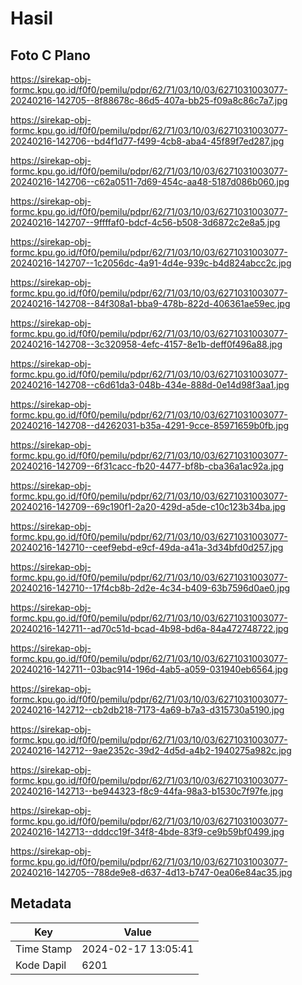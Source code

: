 # Hasil

## Foto C Plano

https://sirekap-obj-formc.kpu.go.id/f0f0/pemilu/pdpr/62/71/03/10/03/6271031003077-20240216-142705--8f88678c-86d5-407a-bb25-f09a8c86c7a7.jpg

https://sirekap-obj-formc.kpu.go.id/f0f0/pemilu/pdpr/62/71/03/10/03/6271031003077-20240216-142706--bd4f1d77-f499-4cb8-aba4-45f89f7ed287.jpg

https://sirekap-obj-formc.kpu.go.id/f0f0/pemilu/pdpr/62/71/03/10/03/6271031003077-20240216-142706--c62a0511-7d69-454c-aa48-5187d086b060.jpg

https://sirekap-obj-formc.kpu.go.id/f0f0/pemilu/pdpr/62/71/03/10/03/6271031003077-20240216-142707--9ffffaf0-bdcf-4c56-b508-3d6872c2e8a5.jpg

https://sirekap-obj-formc.kpu.go.id/f0f0/pemilu/pdpr/62/71/03/10/03/6271031003077-20240216-142707--1c2056dc-4a91-4d4e-939c-b4d824abcc2c.jpg

https://sirekap-obj-formc.kpu.go.id/f0f0/pemilu/pdpr/62/71/03/10/03/6271031003077-20240216-142708--84f308a1-bba9-478b-822d-406361ae59ec.jpg

https://sirekap-obj-formc.kpu.go.id/f0f0/pemilu/pdpr/62/71/03/10/03/6271031003077-20240216-142708--3c320958-4efc-4157-8e1b-deff0f496a88.jpg

https://sirekap-obj-formc.kpu.go.id/f0f0/pemilu/pdpr/62/71/03/10/03/6271031003077-20240216-142708--c6d61da3-048b-434e-888d-0e14d98f3aa1.jpg

https://sirekap-obj-formc.kpu.go.id/f0f0/pemilu/pdpr/62/71/03/10/03/6271031003077-20240216-142708--d4262031-b35a-4291-9cce-85971659b0fb.jpg

https://sirekap-obj-formc.kpu.go.id/f0f0/pemilu/pdpr/62/71/03/10/03/6271031003077-20240216-142709--6f31cacc-fb20-4477-bf8b-cba36a1ac92a.jpg

https://sirekap-obj-formc.kpu.go.id/f0f0/pemilu/pdpr/62/71/03/10/03/6271031003077-20240216-142709--69c190f1-2a20-429d-a5de-c10c123b34ba.jpg

https://sirekap-obj-formc.kpu.go.id/f0f0/pemilu/pdpr/62/71/03/10/03/6271031003077-20240216-142710--ceef9ebd-e9cf-49da-a41a-3d34bfd0d257.jpg

https://sirekap-obj-formc.kpu.go.id/f0f0/pemilu/pdpr/62/71/03/10/03/6271031003077-20240216-142710--17f4cb8b-2d2e-4c34-b409-63b7596d0ae0.jpg

https://sirekap-obj-formc.kpu.go.id/f0f0/pemilu/pdpr/62/71/03/10/03/6271031003077-20240216-142711--ad70c51d-bcad-4b98-bd6a-84a472748722.jpg

https://sirekap-obj-formc.kpu.go.id/f0f0/pemilu/pdpr/62/71/03/10/03/6271031003077-20240216-142711--03bac914-196d-4ab5-a059-031940eb6564.jpg

https://sirekap-obj-formc.kpu.go.id/f0f0/pemilu/pdpr/62/71/03/10/03/6271031003077-20240216-142712--cb2db218-7173-4a69-b7a3-d315730a5190.jpg

https://sirekap-obj-formc.kpu.go.id/f0f0/pemilu/pdpr/62/71/03/10/03/6271031003077-20240216-142712--9ae2352c-39d2-4d5d-a4b2-1940275a982c.jpg

https://sirekap-obj-formc.kpu.go.id/f0f0/pemilu/pdpr/62/71/03/10/03/6271031003077-20240216-142713--be944323-f8c9-44fa-98a3-b1530c7f97fe.jpg

https://sirekap-obj-formc.kpu.go.id/f0f0/pemilu/pdpr/62/71/03/10/03/6271031003077-20240216-142713--dddcc19f-34f8-4bde-83f9-ce9b59bf0499.jpg

https://sirekap-obj-formc.kpu.go.id/f0f0/pemilu/pdpr/62/71/03/10/03/6271031003077-20240216-142705--788de9e8-d637-4d13-b747-0ea06e84ac35.jpg


## Metadata

| Key        | Value               |
| ---------- | ------------------- |
| Time Stamp | 2024-02-17 13:05:41 |
| Kode Dapil | 6201                |



